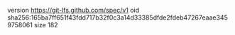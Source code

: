 version https://git-lfs.github.com/spec/v1
oid sha256:165ba7ff651f43fdd717b32f0c3a14d33385dfde2fdeb47267eaae3459758061
size 182
